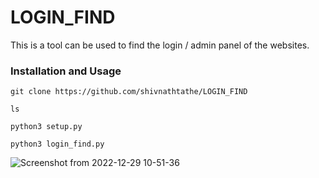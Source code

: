 # LOGIN_FIND
This is a tool can be used to find the login /  admin panel of the websites.

### Installation and Usage
`git clone https://github.com/shivnathtathe/LOGIN_FIND`

`ls`

`python3 setup.py`

`python3 login_find.py`

![Screenshot from 2022-12-29 10-51-36](https://user-images.githubusercontent.com/76526542/209906930-8acc627e-afa0-4825-873c-b0c74aef8c33.png)

